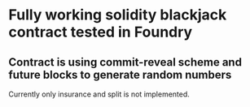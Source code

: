 # Fully working solidity blackjack contract tested in Foundry 

## Contract is using commit-reveal scheme and future blocks to generate random numbers

Currently only insurance and split is not implemented.
